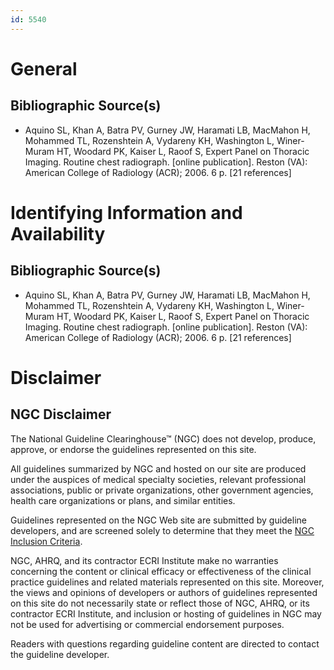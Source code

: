```yaml
---
id: 5540
---
```


# General

## Bibliographic Source(s)

- Aquino SL, Khan A, Batra PV, Gurney JW, Haramati LB, MacMahon H, Mohammed TL, Rozenshtein A, Vydareny KH, Washington L, Winer-Muram HT, Woodard PK, Kaiser L, Raoof S, Expert Panel on Thoracic Imaging. Routine chest radiograph. [online publication]. Reston (VA): American College of Radiology (ACR); 2006. 6 p. [21 references]

# Identifying Information and Availability

## Bibliographic Source(s)

- Aquino SL, Khan A, Batra PV, Gurney JW, Haramati LB, MacMahon H, Mohammed TL, Rozenshtein A, Vydareny KH, Washington L, Winer-Muram HT, Woodard PK, Kaiser L, Raoof S, Expert Panel on Thoracic Imaging. Routine chest radiograph. [online publication]. Reston (VA): American College of Radiology (ACR); 2006. 6 p. [21 references]

# Disclaimer

## NGC Disclaimer

The National Guideline Clearinghouse™ (NGC) does not develop, produce, approve, or endorse the guidelines represented on this site.

All guidelines summarized by NGC and hosted on our site are produced under the auspices of medical specialty societies, relevant professional associations, public or private organizations, other government agencies, health care organizations or plans, and similar entities.

Guidelines represented on the NGC Web site are submitted by guideline developers, and are screened solely to determine that they meet the [NGC Inclusion Criteria](/help-and-about/summaries/inclusion-criteria).

NGC, AHRQ, and its contractor ECRI Institute make no warranties concerning the content or clinical efficacy or effectiveness of the clinical practice guidelines and related materials represented on this site. Moreover, the views and opinions of developers or authors of guidelines represented on this site do not necessarily state or reflect those of NGC, AHRQ, or its contractor ECRI Institute, and inclusion or hosting of guidelines in NGC may not be used for advertising or commercial endorsement purposes.

Readers with questions regarding guideline content are directed to contact the guideline developer.

